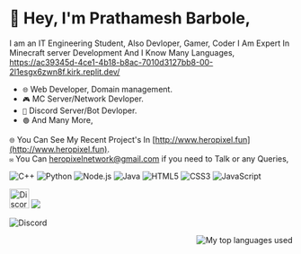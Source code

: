 # 👋 Hey, I'm Prathamesh Barbole, 
I am an IT Engineering Student, Also Devloper, Gamer, Coder I Am Expert In Minecraft server Development And I Know Many Languages,
https://ac39345d-4ce1-4b18-b8ac-7010d3127bb8-00-2l1esgx6zwn8f.kirk.replit.dev/
* `🌐` Web Developer, Domain management.
* `🎮` MC Server/Network Devloper.
* `🤖` Discord Server/Bot Devloper.
* `🟢` And Many More,



`🌐` You Can See My Recent Project's In [http://www.heropixel.fun](http://www.heropixel.fun).
<br>
`✉️` You Can [heropixelnetwork@gmail.com](mailto:heropixelnetwork@gmail.com) if you need to Talk or any Queries,

![C++](https://img.shields.io/badge/C++-E34F26?style=for-the-badge&logo=c++&logoColor=white)
![Python](https://img.shields.io/badge/Python-3776AB?style=for-the-badge&logo=python&logoColor=white) ![Node.js](https://img.shields.io/badge/Node.js-43853D?style=for-the-badge&logo=node.js&logoColor=white)
![Java](https://img.shields.io/badge/Java-007396?style=for-the-badge&logo=java&logoColor=white)
![HTML5](https://img.shields.io/badge/HTML5-E34F26?style=for-the-badge&logo=html5&logoColor=white)
![CSS3](https://img.shields.io/badge/CSS3-1572B6?style=for-the-badge&logo=css3&logoColor=white)
![JavaScript](https://img.shields.io/badge/JavaScript-F7DF1E?style=for-the-badge&logo=javascript&logoColor=black)


[<img alt="Discord" width="35px" src="https://skillicons.dev/icons?i=discord" />](https://discord.com/users/794211471516893204) 
<img src="https://komarev.com/ghpvc/?username=2208Prathamesh&color=blue">


![Discord](https://lanyard.cnrad.dev/api/794211471516893204)

<img align="right" alt="My top languages used" src="https://github-readme-stats.vercel.app/api/top-langs/?username=2208Prathamesh&theme=github_dark&show_icons=true&layout=compact" />

